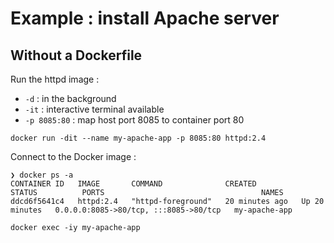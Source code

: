 # Example : install Apache server
Without a Dockerfile
--------------------

Run the httpd image :

*   `-d` : in the background 
*   `-it` : interactive terminal available
*   `-p 8085:80` : map host port 8085 to container port 80

```text-x-sh
docker run -dit --name my-apache-app -p 8085:80 httpd:2.4
```

Connect to the Docker image :

```text-x-sh
❯ docker ps -a
CONTAINER ID   IMAGE       COMMAND              CREATED          STATUS          PORTS                                   NAMES
ddcd6f5641c4   httpd:2.4   "httpd-foreground"   20 minutes ago   Up 20 minutes   0.0.0.0:8085->80/tcp, :::8085->80/tcp   my-apache-app

docker exec -iy my-apache-app 
```